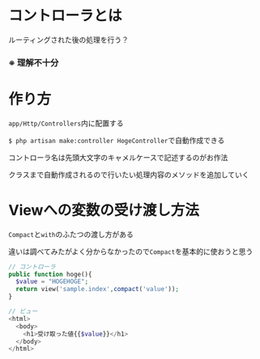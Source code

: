 # コントローラとは

ルーティングされた後の処理を行う？

### ※ 理解不十分

# 作り方

`app/Http/Controllers`内に配置する

`$ php artisan make:controller HogeController`で自動作成できる

コントローラ名は先頭大文字のキャメルケースで記述するのがお作法

クラスまで自動作成されるので行いたい処理内容のメソッドを追加していく

# Viewへの変数の受け渡し方法

`Compact`と`with`のふたつの渡し方がある

違いは調べてみたがよく分からなかったので`Compact`を基本的に使おうと思う

```php
// コントローラ
public function hoge(){
  $value = "HOGEHOGE";
  return view('sample.index',compact('value'));
}

// ビュー
<html>
  <body>
    <h1>受け取った値{{$value}}</h1>
  </body>
</html>

```
